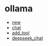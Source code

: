 ﻿# ollama



+ [new](ollama/new.1) 
+ [chat](ollama/chat.1) 
+ [add_tool](ollama/add_tool.1) 
+ [deepseek_chat](ollama/deepseek_chat.1) 
